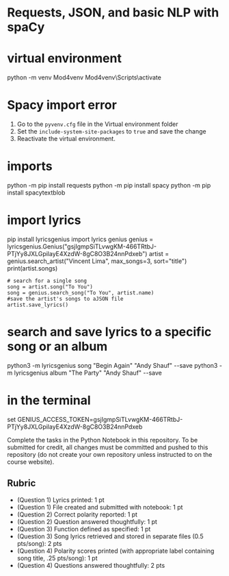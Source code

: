 # Requests, JSON, and basic NLP with spaCy

# virtual environment
python -m venv Mod4venv
Mod4venv\Scripts\activate

# Spacy import error
1. Go to the `pyvenv.cfg` file in the Virtual environment folder
2. Set the `include-system-site-packages` to `true` and save the change
3. Reactivate the virtual environment.

# imports
python -m pip install requests
python -m pip install spacy
python -m pip install spacytextblob

# import lyrics
pip install lyricsgenius
import lyrics genius
genius = lyricsgenius.Genius("gsjIgmpSiTLvwgKM-466TRtbJ-PTjYy8JXLGpilayE4XzdW-8gC8O3B24nnPdxeb")
artist = genius.search_artist("Vincent Lima", max_songs=3, sort="title")
print(artist.songs)

    # search for a single song
    song = artist.song("To You")
    song = genius.search_song("To You", artist.name)
    #save the artist's songs to aJSON file
    artist.save_lyrics()
# search and save lyrics to a specific song or an album
python3 -m lyricsgenius song "Begin Again" "Andy Shauf" --save
python3 -m lyricsgenius album "The Party" "Andy Shauf" --save

# in the terminal
set GENIUS_ACCESS_TOKEN=gsjIgmpSiTLvwgKM-466TRtbJ-PTjYy8JXLGpilayE4XzdW-8gC8O3B24nnPdxeb


Complete the tasks in the Python Notebook in this repository.
To be submitted for credit, all changes must be committed and pushed to this repository (do not create your own repository unless instructed to on the course website).

## Rubric

* (Question 1) Lyrics printed: 1 pt
* (Question 1) File created and submitted with notebook: 1 pt
* (Question 2) Correct polarity reported: 1 pt
* (Question 2) Question answered thoughtfully: 1 pt
* (Question 3) Function defined as specified: 1 pt
* (Question 3) Song lyrics retrieved and stored in separate files (0.5 pts/song): 2 pts
* (Question 4) Polarity scores printed (with appropriate label containing song title, .25 pts/song): 1 pt
* (Question 4) Questions answered thoughtfully: 2 pts
